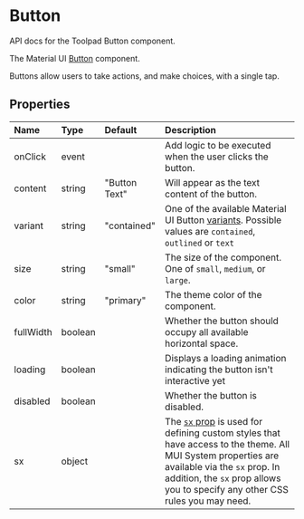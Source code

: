 <!-- This file has been auto-generated using `yarn docs:build:api`. -->

# Button

<p class="description">API docs for the Toolpad Button component.</p>

The Material UI [Button](https://mui.com/material-ui/react-button/) component.

Buttons allow users to take actions, and make choices, with a single tap.

## Properties

| Name                                     | Type                                   | Default                                         | Description                                                                                                                                                                                                                                                                          |
| :--------------------------------------- | :------------------------------------- | :---------------------------------------------- | :----------------------------------------------------------------------------------------------------------------------------------------------------------------------------------------------------------------------------------------------------------------------------------- |
| <span class="prop-name">onClick</span>   | <span class="prop-type">event</span>   |                                                 | Add logic to be executed when the user clicks the button.                                                                                                                                                                                                                            |
| <span class="prop-name">content</span>   | <span class="prop-type">string</span>  | <span class="prop-default">"Button Text"</span> | Will appear as the text content of the button.                                                                                                                                                                                                                                       |
| <span class="prop-name">variant</span>   | <span class="prop-type">string</span>  | <span class="prop-default">"contained"</span>   | One of the available Material UI Button [variants](https://mui.com/material-ui/react-button/#basic-button). Possible values are `contained`, `outlined` or `text`                                                                                                                    |
| <span class="prop-name">size</span>      | <span class="prop-type">string</span>  | <span class="prop-default">"small"</span>       | The size of the component. One of `small`, `medium`, or `large`.                                                                                                                                                                                                                     |
| <span class="prop-name">color</span>     | <span class="prop-type">string</span>  | <span class="prop-default">"primary"</span>     | The theme color of the component.                                                                                                                                                                                                                                                    |
| <span class="prop-name">fullWidth</span> | <span class="prop-type">boolean</span> |                                                 | Whether the button should occupy all available horizontal space.                                                                                                                                                                                                                     |
| <span class="prop-name">loading</span>   | <span class="prop-type">boolean</span> |                                                 | Displays a loading animation indicating the button isn't interactive yet                                                                                                                                                                                                             |
| <span class="prop-name">disabled</span>  | <span class="prop-type">boolean</span> |                                                 | Whether the button is disabled.                                                                                                                                                                                                                                                      |
| <span class="prop-name">sx</span>        | <span class="prop-type">object</span>  |                                                 | The [`sx` prop](https://mui.com/system/getting-started/the-sx-prop/) is used for defining custom styles that have access to the theme. All MUI System properties are available via the `sx` prop. In addition, the `sx` prop allows you to specify any other CSS rules you may need. |
